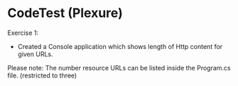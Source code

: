# CodeTest (Plexure)


Exercise 1:

* Created a Console application which shows length of Http content for given URLs.

Please note: The number resource URLs can be listed inside the Program.cs file. (restricted to three)
